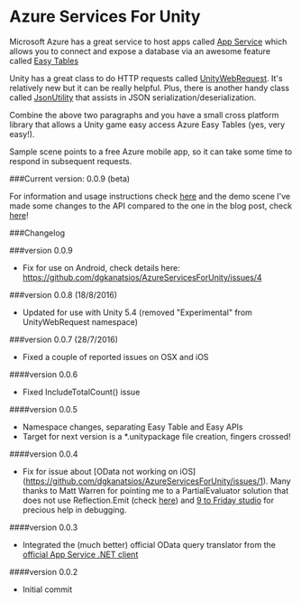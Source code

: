 # Azure Services For Unity 
Microsoft Azure has a great service to host apps called [App Service](https://azure.microsoft.com/en-us/services/app-service/) which allows you to connect and expose a database via an awesome feature called [Easy Tables](https://azure.microsoft.com/en-us/blog/azure-app-service-updates-november-2015/)

Unity has a great class to do HTTP requests called [UnityWebRequest](http://docs.unity3d.com/Manual/UnityWebRequest.html). It's relatively new but it can be really helpful. Plus, there is another handy class called [JsonUtility](http://docs.unity3d.com/ScriptReference/JsonUtility.html) that assists in JSON serialization/deserialization.

Combine the above two paragraphs and you have a small cross platform library that allows a Unity game easy access Azure Easy Tables (yes, very easy!).

Sample scene points to a free Azure mobile app, so it can take some time to respond in subsequent requests.

###Current version: 0.0.9 (beta)

For information and usage instructions check [here](https://dgkanatsios.com/2016/04/14/use-azure-services-from-unity/) and the demo scene
I've made some changes to the API compared to the one in the blog post, check [here](https://dgkanatsios.com/2016/09/01/an-update-to-azure-services-for-unity-library/)!

###Changelog

###version 0.0.9
- Fix for use on Android, check details here: https://github.com/dgkanatsios/AzureServicesForUnity/issues/4

###version 0.0.8 (18/8/2016)
- Updated for use with Unity 5.4 (removed "Experimental" from UnityWebRequest namespace)

###version 0.0.7 (28/7/2016)
- Fixed a couple of reported issues on OSX and iOS

####version 0.0.6
- Fixed IncludeTotalCount() issue

####version 0.0.5
- Namespace changes, separating Easy Table and Easy APIs
- Target for next version is a *.unitypackage file creation, fingers crossed!

####version 0.0.4
- Fix for issue about [OData not working on iOS] (https://github.com/dgkanatsios/AzureServicesForUnity/issues/1). Many thanks to Matt Warren for pointing me to a PartialEvaluator solution that does not use Reflection.Emit (check [here](https://github.com/mattwar/iqtoolkit/blob/master/src/IQToolkit/ExpressionEvaluator.cs)) and [9 to Friday studio](http://www.9tofriday.co.za/) for precious help in debugging.

####version 0.0.3
- Integrated the (much better) official OData query translator from the [official App Service .NET client](https://github.com/Azure/azure-mobile-apps-net-client/tree/master/src/Microsoft.WindowsAzure.MobileServices/Table)

####version 0.0.2
- Initial commit
